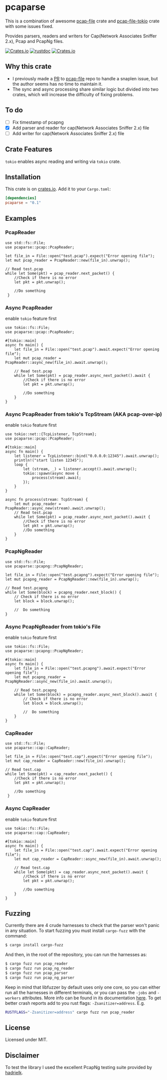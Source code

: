 # pcaparse

This is a combination of awesome [pcap-file](https://github.com/courvoif/pcap-file) crate and [pcap-file-tokio](https://github.com/mauricelam/pcap-file-tokio) crate with some issues fixed.


Provides parsers, readers and writers for Cap(Network Associates Sniffer 2.x), Pcap and PcapNg files.

[![Crates.io](https://img.shields.io/crates/v/pcaparse.svg)](https://crates.io/crates/pcaparse)
[![rustdoc](https://img.shields.io/badge/Doc-pcaparse-green.svg)](https://docs.rs/pcaparse/)
[![Crates.io](https://img.shields.io/crates/l/pcaparse.svg)](https://github.com/traceflight/pcaparse/blob/main/LICENSE)


## Why this crate

* I previously made a [PR](https://github.com/courvoif/pcap-file/pull/34) to [pcap-file](https://github.com/courvoif/pcap-file) repo to handle a snaplen issue, but the author seems has no time to maintain it.
* The sync and async processing share similar logic but divided into two crates, which will increase the difficulty of fixing problems.


## To do

- [ ] Fix timestamp of pcapng
- [x] Add parser and reader for cap(Network Associates Sniffer 2.x) file
- [ ] Add writer for cap(Network Associates Sniffer 2.x) file

## Crate Features

`tokio` enables async reading and writing via `tokio` crate.

## Installation
This crate is on [crates.io](https://crates.io/crates/pcaparse).
Add it to your `Cargo.toml`:

```toml
[dependencies]
pcaparse = "0.1"
```

## Examples

### PcapReader
```rust,no_run
use std::fs::File;
use pcaparse::pcap::PcapReader;

let file_in = File::open("test.pcap").expect("Error opening file");
let mut pcap_reader = PcapReader::new(file_in).unwrap();

// Read test.pcap
while let Some(pkt) = pcap_reader.next_packet() {
    //Check if there is no error
    let pkt = pkt.unwrap();

    //Do something
 }
```


### Async PcapReader

enable `tokio` feature first

```rust,no_run
use tokio::fs::File;
use pcaparse::pcap::PcapReader;

#[tokio::main]
async fn main() {
    let file_in = File::open("test.pcap").await.expect("Error opening file");
    let mut pcap_reader = PcapReader::async_new(file_in).await.unwrap();

    // Read test.pcap
    while let Some(pkt) = pcap_reader.async_next_packet().await {
        //Check if there is no error
        let pkt = pkt.unwrap();

        //Do something
    }
}
```

### Async PcapReader from tokio's TcpStream (AKA pcap-over-ip)

enable `tokio` feature first

```rust,no_run
use tokio::net::{TcpListener, TcpStream};
use pcaparse::pcap::PcapReader;

#[tokio::main]
async fn main() {
    let listener = TcpListener::bind("0.0.0.0:12345").await.unwrap();
    println!("start listen 12345");
    loop {
        let (stream, _) = listener.accept().await.unwrap();
        tokio::spawn(async move {
            process(stream).await;
        });
    }
}

async fn process(stream: TcpStream) {
    let mut pcap_reader = PcapReader::async_new(stream).await.unwrap();
    // Read test.pcap
    while let Some(pkt) = pcap_reader.async_next_packet().await {
        //Check if there is no error
        let pkt = pkt.unwrap();
        //Do something
    }
}
```

### PcapNgReader
```rust,no_run
use std::fs::File;
use pcaparse::pcapng::PcapNgReader;

let file_in = File::open("test.pcapng").expect("Error opening file");
let mut pcapng_reader = PcapNgReader::new(file_in).unwrap();

// Read test.pcapng
while let Some(block) = pcapng_reader.next_block() {
    // Check if there is no error
    let block = block.unwrap();

    //  Do something
}
```

### Async PcapNgReader from tokio's File

enable `tokio` feature first

```rust,no_run
use tokio::fs::File;
use pcaparse::pcapng::PcapNgReader;

#[tokio::main]
async fn main() {
    let file_in = File::open("test.pcapng").await.expect("Error opening file");
    let mut pcapng_reader = PcapNgReader::async_new(file_in).await.unwrap();

    // Read test.pcapng
    while let Some(block) = pcapng_reader.async_next_block().await {
        // Check if there is no error
        let block = block.unwrap();

        //  Do something
    }
}
```


### CapReader
```rust,no_run
use std::fs::File;
use pcaparse::cap::CapReader;

let file_in = File::open("test.cap").expect("Error opening file");
let mut cap_reader = CapReader::new(file_in).unwrap();

// Read test.cap
while let Some(pkt) = cap_reader.next_packet() {
    //Check if there is no error
    let pkt = pkt.unwrap();

    //Do something
 }
```

### Async CapReader

enable `tokio` feature first

```rust,no_run
use tokio::fs::File;
use pcaparse::cap::CapReader;

#[tokio::main]
async fn main() {
    let file_in = File::open("test.cap").await.expect("Error opening file");
    let mut cap_reader = CapReader::async_new(file_in).await.unwrap();

    // Read test.cap
    while let Some(pkt) = cap_reader.async_next_packet().await {
        //Check if there is no error
        let pkt = pkt.unwrap();

        //Do something
    }
}
```

## Fuzzing
Currently there are 4 crude harnesses to check that the parser won't panic in any situation. To start fuzzing you must install `cargo-fuzz` with the command:
```bash
$ cargo install cargo-fuzz
```

And then, in the root of the repository, you can run the harnesses as:
```bash
$ cargo fuzz run pcap_reader
$ cargo fuzz run pcap_ng_reader
$ cargo fuzz run pcap_parser
$ cargo fuzz run pcap_ng_parser
```

Keep in mind that libfuzzer by default uses only one core, so you can either run all the harnesses in different terminals, or you can pass the `-jobs` and `-workers` attributes. More info can be found in its documentation [here](https://llvm.org/docs/LibFuzzer.html).
To get better crash reports add to you rust flags: `-Zsanitizer=address`. 
E.g.
```bash
RUSTFLAGS="-Zsanitizer=address" cargo fuzz run pcap_reader
```


## License
Licensed under MIT.


## Disclaimer
To test the library I used the excellent PcapNg testing suite provided by [hadrielk](https://github.com/hadrielk/pcapng-test-generator). 

